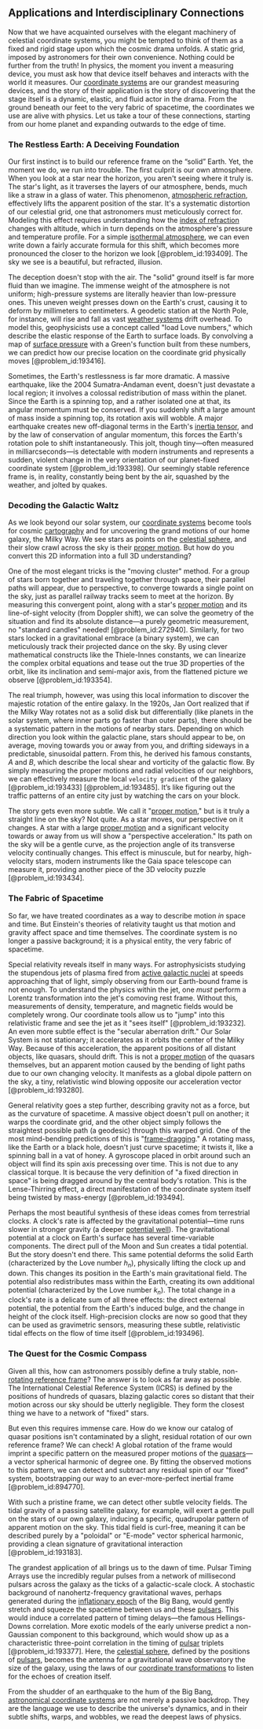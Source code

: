 ## Applications and Interdisciplinary Connections

Now that we have acquainted ourselves with the elegant machinery of celestial coordinate systems, you might be tempted to think of them as a fixed and rigid stage upon which the cosmic drama unfolds. A static grid, imposed by astronomers for their own convenience. Nothing could be further from the truth! In physics, the moment you invent a measuring device, you must ask how that device itself behaves and interacts with the world it measures. Our [coordinate systems](@article_id:148772) are our grandest measuring devices, and the story of their application is the story of discovering that the stage itself is a dynamic, elastic, and fluid actor in the drama. From the ground beneath our feet to the very fabric of spacetime, the coordinates we use are alive with physics. Let us take a tour of these connections, starting from our home planet and expanding outwards to the edge of time.

### The Restless Earth: A Deceiving Foundation

Our first instinct is to build our reference frame on the “solid” Earth. Yet, the moment we do, we run into trouble. The first culprit is our own atmosphere. When you look at a star near the horizon, you aren't seeing where it truly is. The star's light, as it traverses the layers of our atmosphere, bends, much like a straw in a glass of water. This phenomenon, [atmospheric refraction](@article_id:201699), effectively lifts the apparent position of the star. It's a systematic distortion of our celestial grid, one that astronomers must meticulously correct for. Modeling this effect requires understanding how the [index of refraction](@article_id:168416) changes with altitude, which in turn depends on the atmosphere's pressure and temperature profile. For a simple [isothermal atmosphere](@article_id:202713), we can even write down a fairly accurate formula for this shift, which becomes more pronounced the closer to the horizon we look [@problem_id:193409]. The sky we see is a beautiful, but refracted, illusion.

The deception doesn't stop with the air. The "solid" ground itself is far more fluid than we imagine. The immense weight of the atmosphere is not uniform; high-pressure systems are literally heavier than low-pressure ones. This uneven weight presses down on the Earth's crust, causing it to deform by millimeters to centimeters. A geodetic station at the North Pole, for instance, will rise and fall as vast [weather systems](@article_id:202854) drift overhead. To model this, geophysicists use a concept called "load Love numbers," which describe the elastic response of the Earth to surface loads. By convolving a map of [surface pressure](@article_id:152362) with a Green's function built from these numbers, we can predict how our precise location on the coordinate grid physically moves [@problem_id:193416].

Sometimes, the Earth's restlessness is far more dramatic. A massive earthquake, like the 2004 Sumatra-Andaman event, doesn't just devastate a local region; it involves a colossal redistribution of mass within the planet. Since the Earth is a spinning top, and a rather isolated one at that, its angular momentum must be conserved. If you suddenly shift a large amount of mass inside a spinning top, its rotation axis will wobble. A major earthquake creates new off-diagonal terms in the Earth's [inertia tensor](@article_id:177604), and by the law of conservation of angular momentum, this forces the Earth's rotation pole to shift instantaneously. This jolt, though tiny—often measured in milliarcseconds—is detectable with modern instruments and represents a sudden, violent change in the very orientation of our planet-fixed coordinate system [@problem_id:193398]. Our seemingly stable reference frame is, in reality, constantly being bent by the air, squashed by the weather, and jolted by quakes.

### Decoding the Galactic Waltz

As we look beyond our solar system, our [coordinate systems](@article_id:148772) become tools for cosmic [cartography](@article_id:275677) and for uncovering the grand motions of our home galaxy, the Milky Way. We see stars as points on the [celestial sphere](@article_id:157774), and their slow crawl across the sky is their [proper motion](@article_id:157457). But how do you convert this 2D information into a full 3D understanding?

One of the most elegant tricks is the "moving cluster" method. For a group of stars born together and traveling together through space, their parallel paths will appear, due to perspective, to converge towards a single point on the sky, just as parallel railway tracks seem to meet at the horizon. By measuring this convergent point, along with a star's [proper motion](@article_id:157457) and its line-of-sight velocity (from Doppler shift), we can solve the geometry of the situation and find its absolute distance—a purely geometric measurement, no "standard candles" needed! [@problem_id:272940]. Similarly, for two stars locked in a gravitational embrace (a binary system), we can meticulously track their projected dance on the sky. By using clever mathematical constructs like the Thiele-Innes constants, we can linearize the complex orbital equations and tease out the true 3D properties of the orbit, like its inclination and semi-major axis, from the flattened picture we observe [@problem_id:193354].

The real triumph, however, was using this local information to discover the majestic rotation of the entire galaxy. In the 1920s, Jan Oort realized that if the Milky Way rotates not as a solid disk but differentially (like planets in the solar system, where inner parts go faster than outer parts), there should be a systematic pattern in the motions of nearby stars. Depending on which direction you look within the galactic plane, stars should appear to be, on average, moving towards you or away from you, and drifting sideways in a predictable, sinusoidal pattern. From this, he derived his famous constants, $A$ and $B$, which describe the local shear and vorticity of the galactic flow. By simply measuring the proper motions and radial velocities of our neighbors, we can effectively measure the local `velocity gradient` of the galaxy [@problem_id:193433] [@problem_id:193485]. It’s like figuring out the traffic patterns of an entire city just by watching the cars on your block.

The story gets even more subtle. We call it "[proper motion](@article_id:157457)," but is it truly a straight line on the sky? Not quite. As a star moves, our perspective on it changes. A star with a large [proper motion](@article_id:157457) and a significant velocity towards or away from us will show a "perspective acceleration." Its path on the sky will be a gentle curve, as the projection angle of its transverse velocity continually changes. This effect is minuscule, but for nearby, high-velocity stars, modern instruments like the Gaia space telescope can measure it, providing another piece of the 3D velocity puzzle [@problem_id:193434].

### The Fabric of Spacetime

So far, we have treated coordinates as a way to describe motion *in* space and time. But Einstein's theories of relativity taught us that motion and gravity affect space and time themselves. The coordinate system is no longer a passive background; it is a physical entity, the very fabric of spacetime.

Special relativity reveals itself in many ways. For astrophysicists studying the stupendous jets of plasma fired from [active galactic nuclei](@article_id:157535) at speeds approaching that of light, simply observing from our Earth-bound frame is not enough. To understand the physics within the jet, one *must* perform a Lorentz transformation into the jet's comoving rest frame. Without this, measurements of density, temperature, and magnetic fields would be completely wrong. Our coordinate tools allow us to "jump" into this relativistic frame and see the jet as it "sees itself" [@problem_id:193232]. An even more subtle effect is the "secular aberration drift." Our Solar System is not stationary; it accelerates as it orbits the center of the Milky Way. Because of this acceleration, the apparent positions of all distant objects, like quasars, should drift. This is not a [proper motion](@article_id:157457) of the quasars themselves, but an apparent motion caused by the bending of light paths due to our own changing velocity. It manifests as a global dipole pattern on the sky, a tiny, relativistic wind blowing opposite our acceleration vector [@problem_id:193280].

General relativity goes a step further, describing gravity not as a force, but as the curvature of spacetime. A massive object doesn't pull on another; it warps the coordinate grid, and the other object simply follows the straightest possible path (a geodesic) through this warped grid. One of the most mind-bending predictions of this is "[frame-dragging](@article_id:159698)." A rotating mass, like the Earth or a black hole, doesn't just curve spacetime; it twists it, like a spinning ball in a vat of honey. A gyroscope placed in orbit around such an object will find its spin axis precessing over time. This is not due to any classical torque. It is because the very definition of "a fixed direction in space" is being dragged around by the central body's rotation. This is the Lense-Thirring effect, a direct manifestation of the coordinate system itself being twisted by mass-energy [@problem_id:193494].

Perhaps the most beautiful synthesis of these ideas comes from terrestrial clocks. A clock's rate is affected by the gravitational potential—time runs slower in stronger gravity (a deeper [potential well](@article_id:151646)). The gravitational potential at a clock on Earth's surface has several time-variable components. The direct pull of the Moon and Sun creates a tidal potential. But the story doesn't end there. This same potential deforms the solid Earth (characterized by the Love number $h_n$), physically lifting the clock up and down. This changes its position in the Earth's main gravitational field. The potential also redistributes mass within the Earth, creating its own additional potential (characterized by the Love number $k_n$). The total change in a clock's rate is a delicate sum of all three effects: the direct external potential, the potential from the Earth's induced bulge, and the change in height of the clock itself. High-precision clocks are now so good that they can be used as gravimetric sensors, measuring these subtle, relativistic tidal effects on the flow of time itself [@problem_id:193496].

### The Quest for the Cosmic Compass

Given all this, how can astronomers possibly define a truly stable, non-[rotating reference frame](@article_id:175041)? The answer is to look as far away as possible. The International Celestial Reference System (ICRS) is defined by the positions of hundreds of quasars, blazing galactic cores so distant that their motion across our sky should be utterly negligible. They form the closest thing we have to a network of "fixed" stars.

But even this requires immense care. How do we know our catalog of quasar positions isn't contaminated by a slight, residual rotation of our own reference frame? We can check! A global rotation of the frame would imprint a specific pattern on the measured proper motions of the [quasars](@article_id:158727)—a vector spherical harmonic of degree one. By fitting the observed motions to this pattern, we can detect and subtract any residual spin of our "fixed" system, bootstrapping our way to an ever-more-perfect inertial frame [@problem_id:894770].

With such a pristine frame, we can detect other subtle velocity fields. The tidal gravity of a passing satellite galaxy, for example, will exert a gentle pull on the stars of our own galaxy, inducing a specific, quadrupolar pattern of apparent motion on the sky. This tidal field is curl-free, meaning it can be described purely by a "poloidal" or "E-mode" vector spherical harmonic, providing a clean signature of gravitational interaction [@problem_id:193183].

The grandest application of all brings us to the dawn of time. Pulsar Timing Arrays use the incredibly regular pulses from a network of millisecond pulsars across the galaxy as the ticks of a galactic-scale clock. A stochastic background of nanohertz-frequency gravitational waves, perhaps generated during the [inflationary epoch](@article_id:161148) of the Big Bang, would gently stretch and squeeze the spacetime between us and these [pulsars](@article_id:203020). This would induce a correlated pattern of timing delays—the famous Hellings-Downs correlation. More exotic models of the early universe predict a non-Gaussian component to this background, which would show up as a characteristic three-point correlation in the timing of [pulsar](@article_id:160867) triplets [@problem_id:193377]. Here, the [celestial sphere](@article_id:157774), defined by the positions of [pulsars](@article_id:203020), becomes the antenna for a gravitational wave observatory the size of the galaxy, using the laws of our [coordinate transformations](@article_id:172233) to listen for the echoes of creation itself.

From the shudder of an earthquake to the hum of the Big Bang, [astronomical coordinate systems](@article_id:157570) are not merely a passive backdrop. They are the language we use to describe the universe's dynamics, and in their subtle shifts, warps, and wobbles, we read the deepest laws of physics.